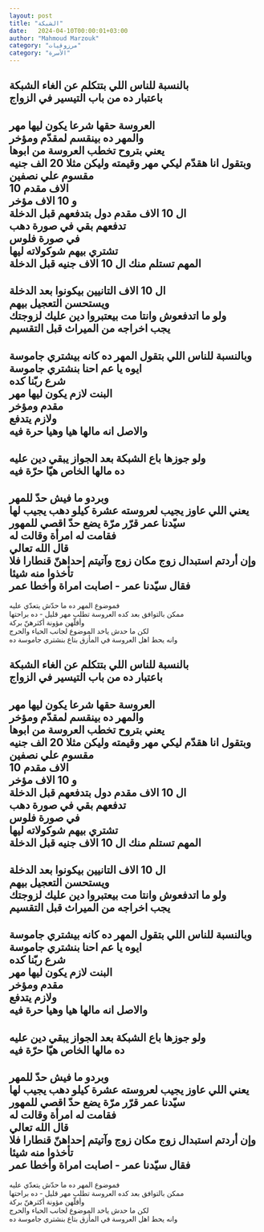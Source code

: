 ```yaml
---
layout: post
title: "الشبكة"
date:   2024-04-10T00:00:01+03:00
author: "Mahmoud Marzouk"
category: "مرزوقيات"
category: "الأسرة"
---
```



بالنسبة للناس اللي بتتكلم عن الغاء الشبكة  
باعتبار ده من باب التيسير في الزواج  
---  
العروسة حقها شرعا يكون ليها مهر  
والمهر ده بينقسم لمقدّم ومؤخر  
يعني بتروح تخطب العروسة من ابوها  
وبتقول انا هقدّم ليكي مهر وقيمته وليكن مثلا 20 الف
جنيه  
مقسوم علي نصفين  
10 الاف مقدم  
و 10 الاف مؤخر  
ال 10 الاف مقدم دول بتدفعهم قبل الدخلة  
تدفعهم بقي في صورة دهب  
في صورة فلوس  
تشتري بيهم شوكولاته ليها  
المهم تستلم منك ال 10 الاف جنيه قبل الدخلة  
---  
ال 10 الاف التانيين بيكونوا بعد الدخلة  
ويستحسن التعجيل بيهم  
ولو ما اتدفعوش وانتا مت بيعتبروا دين عليك
لزوجتك  
يجب اخراجه من الميراث قبل التقسيم  
---  
وبالنسبة للناس اللي بتقول المهر ده كانه بيشتري
جاموسة  
ايوه يا عم احنا بنشتري جاموسة  
شرع ربّنا كده  
البنت لازم يكون ليها مهر  
مقدم ومؤخر  
ولازم يتدفع  
والاصل انه مالها هيا وهيا حرة فيه  
---  
ولو جوزها باع الشبكة بعد الجواز يبقي دين عليه  
ده مالها الخاص هيّا حرّة فيه  
---  
وبردو ما فيش حدّ للمهر  
يعني اللي عاوز يجيب لعروسته عشرة كيلو دهب يجيب
لها  
سيّدنا عمر قرّر مرّة يضع حدّ اقصي للمهور  
فقامت له امرأة وقالت له  
قال الله تعالي  
وإن أردتم استبدال زوج مكان زوج وآتيتم إحداهنّ قنطارا فلا
تأخذوا منه شيئا  
فقال سيّدنا عمر - اصابت امراة وأخطا عمر  
---  
فموضوع المهر ده ما حدّش يتعدّي عليه  
ممكن بالتوافق بعد كده العروسة تطلب مهر قليل - ده
براحتها  
وأقلّهن مؤونة أكثرهنّ بركة  
لكن ما حدش ياخد الموضوع لجانب الحياء والحرج  
وانه يحط اهل العروسة في المأزق بتاع بنشتري جاموسة
ده

بالنسبة للناس اللي بتتكلم عن الغاء الشبكة  
باعتبار ده من باب التيسير في الزواج  
---  
العروسة حقها شرعا يكون ليها مهر  
والمهر ده بينقسم لمقدّم ومؤخر  
يعني بتروح تخطب العروسة من ابوها  
وبتقول انا هقدّم ليكي مهر وقيمته وليكن مثلا 20 الف
جنيه  
مقسوم علي نصفين  
10 الاف مقدم  
و 10 الاف مؤخر  
ال 10 الاف مقدم دول بتدفعهم قبل الدخلة  
تدفعهم بقي في صورة دهب  
في صورة فلوس  
تشتري بيهم شوكولاته ليها  
المهم تستلم منك ال 10 الاف جنيه قبل الدخلة  
---  
ال 10 الاف التانيين بيكونوا بعد الدخلة  
ويستحسن التعجيل بيهم  
ولو ما اتدفعوش وانتا مت بيعتبروا دين عليك
لزوجتك  
يجب اخراجه من الميراث قبل التقسيم  
---  
وبالنسبة للناس اللي بتقول المهر ده كانه بيشتري
جاموسة  
ايوه يا عم احنا بنشتري جاموسة  
شرع ربّنا كده  
البنت لازم يكون ليها مهر  
مقدم ومؤخر  
ولازم يتدفع  
والاصل انه مالها هيا وهيا حرة فيه  
---  
ولو جوزها باع الشبكة بعد الجواز يبقي دين عليه  
ده مالها الخاص هيّا حرّة فيه  
---  
وبردو ما فيش حدّ للمهر  
يعني اللي عاوز يجيب لعروسته عشرة كيلو دهب يجيب
لها  
سيّدنا عمر قرّر مرّة يضع حدّ اقصي للمهور  
فقامت له امرأة وقالت له  
قال الله تعالي  
وإن أردتم استبدال زوج مكان زوج وآتيتم إحداهنّ قنطارا فلا
تأخذوا منه شيئا  
فقال سيّدنا عمر - اصابت امراة وأخطا عمر  
---  
فموضوع المهر ده ما حدّش يتعدّي عليه  
ممكن بالتوافق بعد كده العروسة تطلب مهر قليل - ده
براحتها  
وأقلّهن مؤونة أكثرهنّ بركة  
لكن ما حدش ياخد الموضوع لجانب الحياء والحرج  
وانه يحط اهل العروسة في المأزق بتاع بنشتري جاموسة
ده
